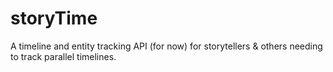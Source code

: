 # storyTime
 A timeline and entity tracking API (for now) for storytellers & others needing to track parallel timelines.

